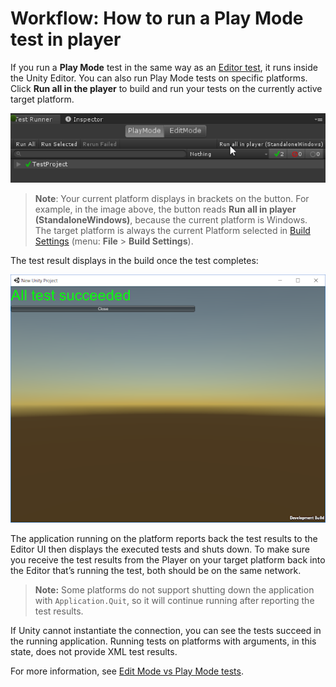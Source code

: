# Workflow: How to run a Play Mode test in player

If you run a **Play Mode** test in the same way as an [Editor test](./workflow-run-test.md), it runs inside the Unity Editor. You can also run Play Mode tests on specific platforms. Click **Run all in the player** to build and run your tests on the currently active target platform.

![Run PlayMode test in player](./images/playmode-run-standalone.png)

> **Note**: Your current platform displays in brackets on the button. For example, in the image above, the button reads **Run all in player (StandaloneWindows)**, because the current platform is Windows. The target platform is always the current Platform selected in [Build Settings](https://docs.unity3d.com/Manual/BuildSettings.html) (menu: **File** > **Build Settings**). 

The test result displays in the build once the test completes:

![Results of PlayMode in player test run](./images/playmode-results-standalone.png)

The application running on the platform reports back the test results to the Editor UI then displays the executed tests and shuts down. To make sure you receive the test results from the Player on your target platform back into the Editor that’s running the test, both should be on the same network. 

> **Note:** Some platforms do not support shutting down the application with `Application.Quit`, so it will continue running after reporting the test results.

If Unity cannot instantiate the connection, you can see the tests succeed in the running application. Running tests on platforms with arguments, in this state, does not provide XML test results.



For more information, see [Edit Mode vs Play Mode tests](./edit-mode-vs-play-mode-tests.md).